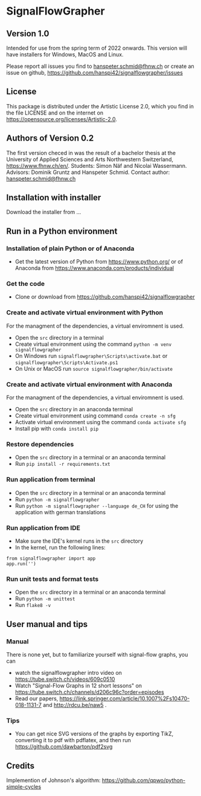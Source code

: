 # SignalFlowGrapher

## Version 1.0

Intended for use from the spring term of 2022 onwards. This version will have installers for Windows, MacOS and Linux.

Please report all issues you find to hanspeter.schmid@fhnw.ch or create an issue on github, https://github.com/hanspi42/signalflowgrapher/issues

## License
This package is distributed under the Artistic License 2.0, which you find in the file LICENSE and on the internet on https://opensource.org/licenses/Artistic-2.0.

## Authors of Version 0.2
The first version checed in was the result of a bachelor thesis at the University of Applied Sciences and Arts Northwestern Switzerland, https://www.fhnw.ch/en/. Students: Simon Näf and Nicolai Wassermann. Advisors: Dominik Gruntz and Hanspeter Schmid. Contact author: hanspeter.schmid@fhnw.ch

## Installation with installer

Download the installer from ...

## Run in a Python environment

### Installation of plain Python or of Anaconda

- Get the latest version of Python from https://www.python.org/ or of Anaconda from https://www.anaconda.com/products/individual 

### Get the code

- Clone or download from https://github.com/hanspi42/signalflowgrapher

### Create and activate virtual environment with Python

For the managment of the dependencies, a virtual enviromnent is used.
- Open the `src` directory in a terminal
- Create virtual environment using the command `python -m venv signalflowgrapher`
- On Windows run `signalflowgrapher\Scripts\activate.bat` or `signalflowgrapher\Scripts\Activate.ps1`
- On Unix or MacOS run `source signalflowgrapher/bin/activate`

### Create and activate virtual environment with Anaconda

For the managment of the dependencies, a virtual enviromnent is used.
- Open the `src` directory in an anaconda terminal
- Create virtual environment using command `conda create -n sfg`
- Activate virtual environment using the command `conda activate sfg`
- Install pip with `conda install pip`

### Restore dependencies

- Open the `src` directory in a terminal or an anaconda terminal
- Run `pip install -r requirements.txt`

### Run application from terminal

- Open the `src` directory in a terminal or an anaconda terminal
- Run `python -m signalflowgrapher`
- Run `python -m signalflowgrapher --language de_CH` for using the application with german translations

### Run application from IDE

- Make sure the IDE's kernel runs in the `src` directory
- In the kernel, run the following lines:
```
from signalflowgrapher import app
app.run('')
```

### Run unit tests and format tests

- Open the `src` directory in a terminal or an anaconda terminal
- Run `python -m unittest`
- Run `flake8 -v`

## User manual and tips

### Manual
There is none yet, but to familiarize yourself with signal-flow graphs, you can
- watch the signalflowgrapher intro video on https://tube.switch.ch/videos/609c0510
- Watch "Signal-Flow Graphs in 12 short lessons" on https://tube.switch.ch/channels/d206c96c?order=episodes
- Read our papers, https://link.springer.com/article/10.1007%2Fs10470-018-1131-7 and http://rdcu.be/naw5 .

### Tips
- You can get nice SVG versions of the graphs by exporting TikZ, converting it to pdf with pdflatex, and then run https://github.com/dawbarton/pdf2svg

## Credits
Implemention of Johnson's algorithm: https://github.com/qpwo/python-simple-cycles

